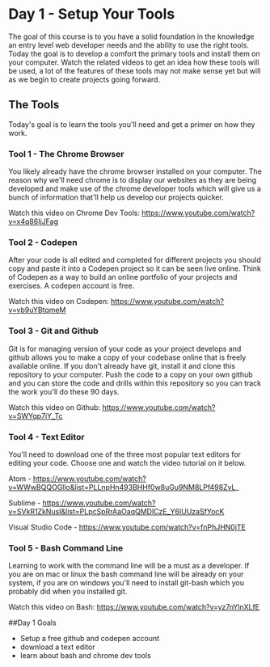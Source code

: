 # Day 1 - Setup Your Tools

The goal of this course is to you have a solid foundation in the knowledge an entry level web developer needs and the ability to use the right tools. Today the goal is to develop a comfort the primary tools and install them on your computer. Watch the related videos to get an idea how these tools will be used, a lot of the features of these tools may not make sense yet but will as we begin to create projects going forward.

## The Tools

Today's goal is to learn the tools you'll need and get a primer on how they work.

### Tool 1 - The Chrome Browser

You likely already have the chrome browser installed on your computer. The reason why we'll need chrome is to display our websites as they are being developed and make use of the chrome developer tools which will give us a bunch of information that'll help us develop our projects quicker.

Watch this video on Chrome Dev Tools: https://www.youtube.com/watch?v=x4q86IjJFag

### Tool 2 - Codepen

After your code is all edited and completed for different projects you should copy and paste it into a Codepen project so it can be seen live online. Think of Codepen as a way to build an online portfolio of your projects and exercises. A codepen account is free.

Watch this video on Codepen: https://www.youtube.com/watch?v=vb9uYBtqmeM

### Tool 3 - Git and Github

Git is for managing version of your code as your project develops and github allows you to make a copy of your codebase online that is freely available online. If you don't already have git, install it and clone this repository to your computer. Push the code to a copy on your own github and you can store the code and drills within this repository so you can track the work you'll do these 90 days.

Watch this video on Github: https://www.youtube.com/watch?v=SWYqp7iY_Tc

### Tool 4 - Text Editor

You'll need to download one of the three most popular text editors for editing your code. Choose one and watch the video tutorial on it below.

Atom - https://www.youtube.com/watch?v=WWwBQQOGllo&list=PLLnpHn493BHHf0w8uGu9NM8LPf498ZvL_

Sublime - https://www.youtube.com/watch?v=SVkR1ZkNusI&list=PLpcSpRrAaOaqQMDlCzE_Y6IUUzaSfYocK

Visual Studio Code - https://www.youtube.com/watch?v=fnPhJHN0jTE

### Tool 5 - Bash Command Line

Learning to work with the command line will be a must as a developer. If you are on mac or linux the bash command line will be already on your system, if you are on windows you'll need to install git-bash which you probably did when you installed git.

Watch this video on Bash: https://www.youtube.com/watch?v=yz7nYlnXLfE


##Day 1 Goals
- Setup a free github and codepen account
- download a text editor
- learn about bash and chrome dev tools
